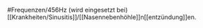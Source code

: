 #Frequenzen/456Hz
(wird eingesetzt bei) [[Krankheiten/Sinusitis]]/[[Nasennebenhöhle]]n[[entzündung]]en.